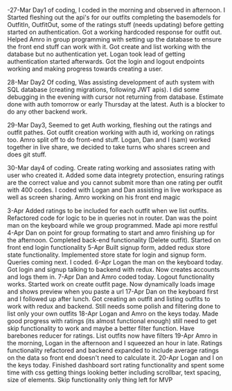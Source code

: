 -27-Mar	Day1 of coding, I coded in the morning and observed in afternoon. I Started fleshing out the api's for our outfits completing the basemodels for OutfitIn, OutfitOut, some of the ratings stuff (needs updating) before getting started on authentication. Got a working hardcoded response for outfit out. Helped Amro in group programming with setting up the database to ensure the front end stuff can work with it. Got create and list working with the database but no authentication yet. Logan took lead of getting authentication started afterwards. Got the login and logout endpoints working and making progress towards creating a user.

28-Mar	Day2 Of coding, Was assisting development of auth system with SQL database (creating migrations, following JWT apis). I did some debugging in the evening with cursor not returning from database. Estimate done with auth tomorrow or early Thursday at the latest. Auth is a blocker to do any other backend work.

29-Mar	Day3, Seemed to get Auth working, fleshing out the ratings and outfit pathes. Got outfit creation working with auth id, working on ratings too. Amro split off to do front-end stuff. Logan, Dan and I (sam) worked together in live share, we decided to take turns who shares screen and does git stuff.

30-Mar	day4 of coding. Create rating working and assosiates rating with user who created it. Added some data integrety protection, ensuring ratings are the correct value and you cannot submit more than one rating per outfit with 400 codes. I coded with Logan and Dan assisting in live workspace as well as screen sharing. Amro working on his front end magic

3-Apr	Added ratings to be included for each outfit when we list outfits. Refactored code for logic to be in queries not in router. Dan was the point man on the keyboard while we group programmed. Made api more restful
4-Apr	Dan on point for group formating to start and amro finishing up for the afternoon. Completed back-end functionality (Delete outfit). Started on front end login functionality
5-Apr	Built signup form, added redux store state functionality. Implemented store state for  login and signup form. Queries coming next. I coded.
6-Apr	Logan the man on the keyboard today. Got login and signup talking to backend with redux. Now creates accounts and logs them in.
7-Apr	Dan and Amro coded today. Logout functionality works. Started work on create outfit page. Now dynamically loads image and shows preview when you paste a url
17-Apr	Dan on the keyboard first and I followed up after lunch. Got creating an outfit and listing outfits to work with redux and backend. Still needs some polish and filtering done to list only your own outfits
18-Apr	Logan and Amro on the keys today. Made good progress with ratings (its almost functional enough) still need to get skip functionality to work and maybe a better filter function. Have barebones reducer for ratings. List outfits now have filters
19-Apr	Amro in the morning, Logan in the afternoon and I squeezed an hour in late. Ratings functionality refactored and backend expanded to include average ratings on the data so front end doesn't need to calculate it.
20-Apr	Logan and I on the keys today. Finished dashboard sort rating functionality and spent some time with css getting things looking better including scrollbar, text spacing, size of elements. Skip functionality only thing left for MVP

